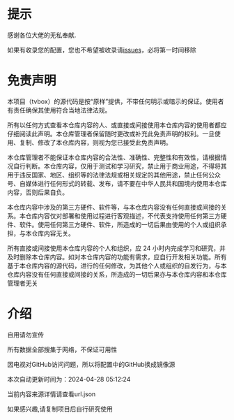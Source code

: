 # 提示

感谢各位大佬的无私奉献.

如果有收录您的配置，您也不希望被收录请[issues](https://github.com/hl128k/tvbox/issues)，必将第一时间移除

# 免责声明

本项目（tvbox）的源代码是按“原样”提供，不带任何明示或暗示的保证。使用者有责任确保其使用符合当地法律法规。

所有以任何方式查看本仓库内容的人、或直接或间接使用本仓库内容的使用者都应仔细阅读此声明。本仓库管理者保留随时更改或补充此免责声明的权利。一旦使用、复制、修改了本仓库内容，则视为您已接受此免责声明。

本仓库管理者不能保证本仓库内容的合法性、准确性、完整性和有效性，请根据情况自行判断。本仓库内容，仅用于测试和学习研究，禁止用于商业用途，不得将其用于违反国家、地区、组织等的法律法规或相关规定的其他用途，禁止任何公众号、自媒体进行任何形式的转载、发布，请不要在中华人民共和国境内使用本仓库内容，否则后果自负。

本仓库内容中涉及的第三方硬件、软件等，与本仓库内容没有任何直接或间接的关系。本仓库内容仅对部署和使用过程进行客观描述，不代表支持使用任何第三方硬件、软件。使用任何第三方硬件、软件，所造成的一切后果由使用的个人或组织承担，与本仓库内容无关。

所有直接或间接使用本仓库内容的个人和组织，应 24 小时内完成学习和研究，并及时删除本仓库内容。如对本仓库内容的功能有需求，应自行开发相关功能。所有基于本仓库内容的源代码，进行的任何修改，为其他个人或组织的自发行为，与本仓库内容没有任何直接或间接的关系，所造成的一切后果亦与本仓库内容和本仓库管理者无关 

# 介绍

自用请勿宣传

所有数据全部搜集于网络，不保证可用性

因电视对GitHub访问问题，所以将配置中的GitHub换成镜像源

本次自动更新时间为：2024-04-28 05:12:24

当前内容来源详情请查看url.json

如果感兴趣,请复制项目后自行研究使用

